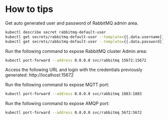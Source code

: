 # How to tips

Get auto generated user and password of RabbitMQ admin area.

```sh
kubectl describe secret rabbitmq-default-user
kubectl get secrets/rabbitmq-default-user --template={{.data.username}} | base64 -D
kubectl get secrets/rabbitmq-default-user --template={{.data.password}} | base64 -D
```

Run the following command to expose RabbitMQ cluster Admin area:

```sh
kubectl port-forward --address 0.0.0.0 svc/rabbitmq 15672:15672
```

Access the following URL and login with the credentials previously generated: http://localhost:15672

Run the following command to expose MQTT port:

```sh
kubectl port-forward --address 0.0.0.0 svc/rabbitmq 1883:1883
```

Run the following command to expose AMQP port:

```sh
kubectl port-forward --address 0.0.0.0 svc/rabbitmq 5672:5672
```

